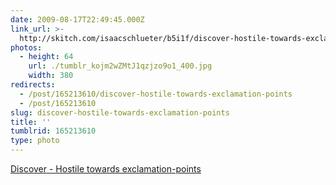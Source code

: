 ```yaml
---
date: 2009-08-17T22:49:45.000Z
link_url: >-
  http://skitch.com/isaacschlueter/b5i1f/discover-hostile-towards-exclamation-points
photos:
  - height: 64
    url: ./tumblr_kojm2wZMtJ1qzjzo9o1_400.jpg
    width: 380
redirects:
  - /post/165213610/discover-hostile-towards-exclamation-points
  - /post/165213610
slug: discover-hostile-towards-exclamation-points
title: ''
tumblrid: 165213610
type: photo
---
```

<p><a href="http://skitch.com/isaacschlueter/b5i1f/discover-hostile-towards-exclamation-points">Discover - Hostile towards exclamation-points</a></p>
